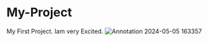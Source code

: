 # My-Project
My First Project.
Iam very Excited.
![Annotation 2024-05-05 163357](https://github.com/Kv-Vedasri/My-Project/assets/154035170/fba67607-f0fe-46e2-872a-59d0e06827dd)
